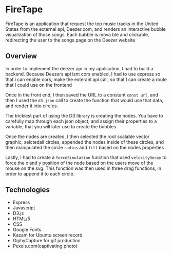 # FireTape
FireTape is an application that request the top music tracks in the United States from the external api, Deezer.com, and renders an interactive bubble visualization of those songs.
Each bubble is mova ble and clickable, redirecting the user to the songs page on the Deezer website

## Overview
In order to implement the deezer api in my application, I had to build a backend. Because Deezers api isnt cors enabled, I had to use express so that i can enable cors, make the exteranl api call,
so that I can create a route that I could use on the frontend


Once in the front end, I then saved the URL to a constant `const url`, and then I used the `d3.json` call to create the function that would use that data, and render it into circles.



The trickiest part of using the D3 library is creating the nodes. You have to carefully map through each json object, and assign their properties to a variable, that you will later use to create the bubbles



Once the nodes are created, I then selected the root scalable vector graphic, selctedall circles, appended the nodes inside of these circles, and then manipulated the circle `radius` and `fill` based on 
the nodes properties


Lastly, I had to create a `forceSimulation` function that used `velocityDecay` to force the x and y position of the node based on the users move of the mouse on the svg.
This function was then used in three drag functions, in order to append it to each circle.





## Technologies
* Express
* Javascript
* D3.js
* HTML/5
* CSS
* Google Fonts
* Kazam for Ubuntu screen record
* GiphyCapture for gif production
* Pexels.com(captivating photo)
